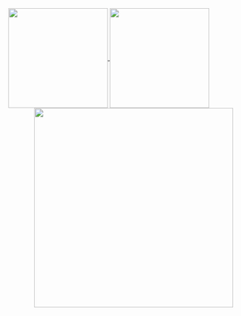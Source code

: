 

<a href="https://github.com/mohammed-el-barhichi">
  <img height="200" align="center" src="https://streak-stats.demolab.com?user=mohammed-el-barhichi&theme=transparent" />
</a>
<a href="https://github.com/mohammed-el-barhichi">
  <img height="200" align="center" src="https://github-readme-stats.vercel.app/api?username=mohammed-el-barhichi&theme=transparent&show_icons=true&hide=issues&show=prs_merged_percentage&rank_icon=github&include_all_commits=true" />
</a>

<br>

<div align="center">
  <img height="400" src="https://github-readme-stats.vercel.app/api/top-langs/?username=mohammed-el-barhichi&theme=transparent&layout=donut-vertical" />
</div>

